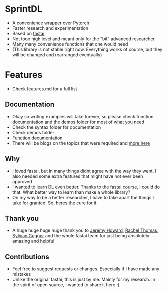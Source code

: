 # SprintDL

- A convenience wrapper over Pytorch
- Faster research and experimentation
- Based on [fastai](https://github.com/fastai)
- Not tooo high level and meant only for the "bit" advanced researcher
- Many many convenience functions that one would need
- (This library is not stable right now. Everything works of course, but they will be changed and rearranged eventually)

# Features
- Check features.md for a full list

## Documentation
- Okay so writing examples will take forever, so please check function documentation and the demos folder for most of what you need
- Check the syntax folder for documentation
- Check demos folder
- [Function documentation](https://subhadityamukherjee.github.io/sprintdl/)
- There will be blogs on the topics that were required and [more here](https://www.subhadityamukherjee.me/)

## Why
- I loved fastai, but in many things didnt agree with the way they went. I also needed some extra features that might have not ever been approved
- I wanted to learn DL even better. Thanks to the fastai course, I could do that. What better way to learn than make a whole library?
- On my way to be a better researcher, I have to take apart the things I take for granted. So, heres the cure for it.

## Thank you
- A huge huge huge huge thank you to [Jeremy Howard](https://scholar.google.com/scholar?q=jeremy%20howard), [Rachel Thomas](https://scholar.google.com/scholar?hl=en&as_sdt=0%2C5&q=rachel+thomas&btnG=&oq=rachel+th), [Sylvian Gugger](https://scholar.google.com/scholar?hl=en&as_sdt=0%2C5&q=S+gugger&btnG=) and the whole fastai team for just being absolutely amazing and helpful

## Contributions
- Feel free to suggest requests or changes. Especially if I have made any mistakes
- Unlike the original fastai, this is just by me. Mainly for my research. In the spirit of open source, I wanted to share it here :)
